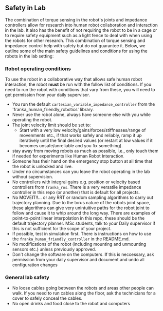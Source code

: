 ## Safety in Lab

The combination of torque sensing in the robot's joints and impedance controllers allow for research into human robot collaboration and interaction in the lab. It also has the benefit of not requiring the robot to be in a cage or to require safety equipment such as a light fence to deal with when using the robots for other research. This combination of torque sensing and impedance control help with safety but do not guarantee it. 
Below, we outline some of the main safety guidelines and conditions for using the robots in the lab setting:

### Robot operating conditions
To use the robot in a collaborative way that allows safe human robot interaction, the robot **must** be run with the follow list of conditions. If you need to run the robot with conditions that vary from these, you will need to get permission from your daily supervisor.

- You run the default `cartesian_variable_impedance_controller` from the 'franka_human_friendly_robotics' library.
- Never use the robot alone, always have someone else with you while operating the robot. 
- The joint velocity limit should be set to: 
    - Start with a very low velocity/gains/forces/stiffnesses/range of movenments etc., if that works safely and reliably, ramp it up iteratively until the final desired values (or restart at low values if it becomes unsafe/unreliable and you fix something).
- stay away from moving robots as much as possible, i.e., only touch them if needed for experiments like Human Robot Interaction.
- Someone has their hand on the emergency stop button at all time that the robot is unlocked and live.
- Under no circumstances can you leave the robot operating in the lab without supervision. 
- No controllers with integral gains e.g. position or velocity based controllers from `franka_ros`. There is a very versatile impedance controller in this repo (or another) that is default for all projects. 
- No MOVEIT!!... or any RRT or random sampling algorithms to carry out trajectory planning. Due to the torus nature of the robots joint space, these algorithms can give very unintuitive paths for the robot joint to follow and cause it to whip around the long way. There are examples of point-to-point linear interpolation in this repo, these should be the default trajectory planner. MSc students, talk to your Daily supervisor if this is not sufficient for the scope of your project. 
- If possible, test in simulation first. There is instructions on how to use the `franka_human_friendly_controller` in the README.md. 
- No modifications of the robot (including mounting and unmounting sensors etc.) unless previously approved.
- Don't change the software on the computers. If this is neccessary, ask permission from your daily supervisor and document and undo all configuration changes

### General lab safety

- No loose cables going between the robots and areas other people can walk. If you need to run cables along the floor, ask the technicians for a cover to safely conceal the cables.
- No open drinks and food close to the robot and computers
